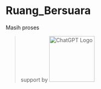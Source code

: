 # Ruang_Bersuara
Masih proses


> support by 
> <img src="https://upload.wikimedia.org/wikipedia/commons/0/04/ChatGPT_logo.svg" alt="ChatGPT Logo" width="120"/>

